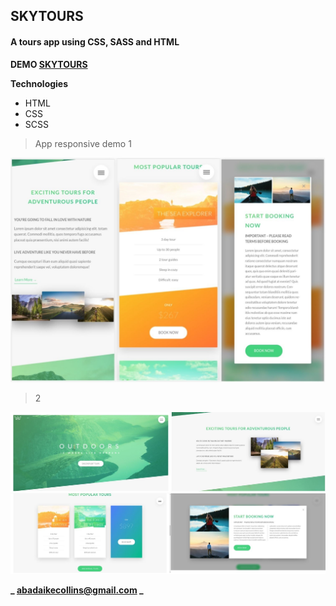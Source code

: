 ## SKYTOURS

#### A tours app using CSS, SASS and HTML

**DEMO [SKYTOURS](https://collins-skytours.netlify.app/)**

**Technologies**

-   HTML
-   CSS
-   SCSS

> App responsive demo
> 1

<img src="./img/demo2.jpg" alt="Project Sample" />

> 2

<img src="./img/demo1.jpg" alt="Project Sample" />

**_ abadaikecollins@gmail.com _**
